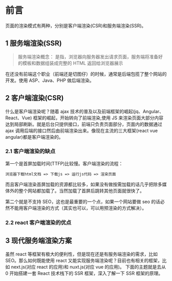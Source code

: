 # 前言

页面的渲染模式有两种，分别是客户端渲染(CSR)和服务端渲染(SSR)。

## 1 服务端渲染(SSR)

> 服务端渲染概念： 是指，浏览器向服务器发出请求页面，服务端将准备好的模板和数据组装成完整的 HTML 返回给浏览器展示

在还没有前端这个职业（前端还是切图仔）的时候，通常是后端包揽了整个网站的开发。使用 ASP、Java、PHP 做后端渲染。

## 2 客户端渲染(CSR)

什么是客户端渲染呢？随着 ajax 技术的普及以及前端框架的崛起(jq、Angular、React、Vue) 框架的崛起，开始转向了前端渲染,使用 JS 来渲染页面大部分内容达到局部刷新。就是后台只提供接口，前端只负责页面部分，页面内的数据通过 ajax 调用后端的接口然后由前端渲染出来。像现在主流的三大框架(react vue angular)都是客户端渲染的。

### 2.1 客户端渲染的缺点

第一个是首屏加载时间(TTFP)比较慢。客户端渲染的流程：

`浏览器下载html文档 => 下载js => 运行js代码 => 渲染页面`

而且客户端渲染首屏加载的资源都比较多，如果没有做按需加载的话几乎把除多媒体外的整个网站都加载了。当然加载了首屏后跳转其他页面就很快了。

第二个就是不支持 SEO，这也是最重要的一个点，如果一个网站要做 seo 的话必然不能用客户端渲染的方式（其实也可以，可以用预渲染的方式解决）。

### 2.2 react 客户端渲染的优点



## 3 现代服务端渲染方案

虽然 react 等框架有极大的便利性，但是现在还是有服务端渲染的需求，比如 SEO。那么如何既能使用 react 又能实现服务端渲染呢？目前也有相关的框架，比如 next.js(对应 react 的应用)和 nuxt.js(对应 vue 的应用)。
下面的主题就是去从 0 开始搭建一套 React 技术栈下的 SSR 框架，深入了解一下 SSR 框架的原理。
